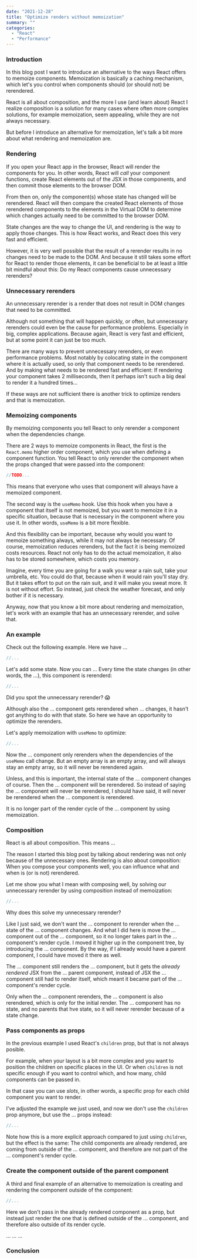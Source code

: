 ```yaml
---
date: "2021-12-28"
title: "Optimize renders without memoization"
summary: ""
categories:
  - "React"
  - "Performance"
---
```


### Introduction

In this blog post I want to introduce an alternative to the ways React offers to memoize components. Memoization is basically a caching mechanism, which let's you control when components should (or should not) be rerendered.

React is all about composition, and the more I use (and learn about) React I realize composition is a solution for many cases where often more complex solutions, for example memoization, seem appealing, while they are not always necessary.

But before I introduce an alternative for memoization, let's talk a bit more about what rendering and memoization are.

### Rendering

If you open your React app in the browser, React will render the components for you. In other words, React will _call_ your component functions, create React elements out of the JSX in those components, and then commit those elements to the browser DOM.

From then on, only the component(s) whose state has changed will be rerendered. React will then compare the created React elements of those rerendered components to the elements in the Virtual DOM to determine which changes actually need to be committed to the browser DOM.

State changes are the way to change the UI, and rendering is the way to apply those changes. This is how React works, and React does this very fast and efficient.

However, it is very well possible that the result of a rerender results in no changes need to be made to the DOM. And because it still takes some effort for React to render those elements, it can be beneficial to be at least a little bit mindful about this: Do my React components cause unnecessary rerenders?

### Unnecessary rerenders

An unnecessary rerender is a render that does not result in DOM changes that need to be committed.

Although not something that will happen quickly, or often, but unnecessary rerenders could even be the cause for performance problems. Especially in big, complex applications. Because again, React is very fast and efficient, but at some point it can just be too much.

There are many ways to prevent unnecessary rerenders, or even performance problems. Most notably by colocating state in the component where it is actually used, so only that component needs to be rerendered. And by making what needs to be rendered fast and efficient: If rendering your component takes 2 milliseconds, then it perhaps isn't such a big deal to render it a hundred times...

If these ways are not sufficient there is another trick to optimize renders and that is memoization.

### Memoizing components

By memoizing components you tell React to only rerender a component when the dependencies change.

There are 2 ways to memoize components in React, the first is the `React.memo` higher order component, which you use when defining a component function. You tell React to only rerender the component when the props changed that were passed into the component:

```js
//TODO...
```

This means that everyone who uses that component will always have a memoized component.

The second way is the `useMemo` hook. Use this hook when you have a component that itself is not memoized, but you want to memoize it in a specific situation, because that is necessary in the component where you use it. In other words, `useMemo` is a bit more flexible.

And this flexibility can be important, because why would you want to memoize something always, while it may not always be necessary. Of course, memoization reduces rerenders, but the fact it is being memoized costs resources. React not only has to do the actual memoization, it also has to be stored somewhere, which costs you memory.

Imagine, every time you are going for a walk you wear a rain suit, take your umbrella, etc. You could do that, because when it would rain you'll stay dry. But it takes effort to put on the rain suit, and it will make you sweat more. It is not without effort. So instead, just check the weather forecast, and only bother if it is necessary.

Anyway, now that you know a bit more about rendering and memoization, let's work with an example that has an unnecessary rerender, and solve that.

### An example

Check out the following example. Here we have ...

```js
//...
```

Let's add some state. Now you can ... Every time the state changes (in other words, the ...), this component is rerenderd:

```js
//...
```

Did you spot the unnecessary rerender? 😱

Although also the ... component gets rerendered when ... changes, it hasn't got anything to do with that state. So here we have an opportunity to optimize the rerenders.

Let's apply memoization with `useMemo` to optimize:

```js
//...
```

Now the ... component only rerenders when the dependencies of the `useMemo` call change. But an empty array is an empty array, and will always stay an empty array, so it will never be rerendered again.

Unless, and this is important, the internal state of the ... component changes of course. Then the ... component will be rerendered. So instead of saying the ... component will never be rerendered, I should have said, it will never be rerendered when the ... component is rerendered. 

It is no longer part of the render cycle of the ... component by using memoization.

### Composition

React is all about composition. This means ...

The reason I started this blog post by talking about rendering was not only because of the unnecessary ones. Rendering is also about composition: When you compose your components well, you can influence what and when is (or is not) rerendered.

Let me show you what I mean with composing well, by solving our unnecessary rerender by using composition instead of memoization:

```js
//...
```

Why does this solve my unnecessary rerender?

Like I just said, we don't want the ... component to rerender when the ... state of the ... component changes. And what I did here is move the ... component out of the ... component, so it no longer takes part in the ... component's render cycle. I moved it higher up in the component tree, by introducing the ... component. By the way, if I already would have a parent component, I could have moved it there as well.

The ... component still renders the ... component, but it gets the _already rendered_ JSX from the ... parent component, instead of JSX the ... component still had to render itself, which meant it became part of the ... component's render cycle.

Only when the ... component rerenders, the ... component is also rerendered, which is only for the initial render. The ... component has no state, and no parents that hve state, so it will never rerender because of a state change.

### Pass components as props

In the previous example I used React's `children` prop, but that is not always posible. 

For example, when your layout is a bit more complex and you want to position the children on specific places in the UI. Or when `children` is not specific enough if you want to control which, and how many, child components can be passed in.

In that case you can use _slots_, in other words, a specific prop for each child component you want to render.

I've adjusted the example we just used, and now we don't use the `children` prop anymore, but use the ... props instead:

```js
//...
```

Note how this is a more explicit approach compared to just using `children`, but the effect is the same: The child components are already rendered, are coming from outside of the ... component, and therefore are not part of the ... component's render cycle.

### Create the component outside of the parent component

A third and final example of an alternative to memoization is creating and rendering the component outside of the component:

```js
//...
```

Here we don't pass in the already rendered component as a prop, but instead just render the one that is defined outside of the ... component, and therefore also outside of its render cycle.

...
...
...

### Conclusion
